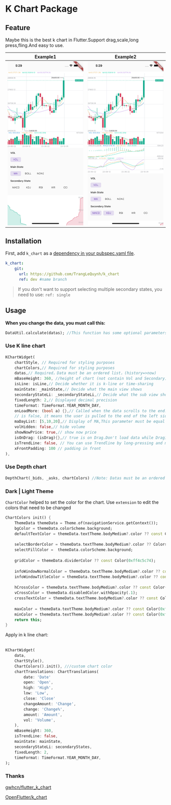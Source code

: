 # K Chart Package

## Feature

Maybe this is the best k chart in Flutter.Support drag,scale,long press,fling.And easy to use.

|Example1|Example2|
|:-------------------------:|:-------------------------:|
|![](assets/example_1.png)  |  ![](assets/example_2.png)|

## Installation

First, add `k_chart` as a [dependency in your pubspec.yaml file](https://flutter.dev/using-packages/).

```yaml
k_chart:
    git:
      url: https://github.com/TrangLeQuynh/k_chart
      ref: dev #name branch
```

> If you don't want to support selecting multiple secondary states, you need to use: ```ref: single```



## Usage

**When you change the data, you must call this:**
```dart
DataUtil.calculate(datas); //This function has some optional parameters: n is BOLL N-day closing price. k is BOLL param.
```

### Use K line chart

```dart
KChartWidget(
    chartStyle, // Required for styling purposes
    chartColors,// Required for styling purposes
    datas,// Required，Data must be an ordered list，(history=>now)
    mBaseHeight: 360, //height of chart (not contain Vol and Secondary) 
    isLine: isLine,// Decide whether it is k-line or time-sharing
    mainState: _mainState,// Decide what the main view shows
    secondaryStateLi: _secondaryStateLi,// Decide what the sub view shows
    fixedLength: 2,// Displayed decimal precision
    timeFormat: TimeFormat.YEAR_MONTH_DAY,
    onLoadMore: (bool a) {},// Called when the data scrolls to the end. When a is true, it means the user is pulled to the end of the right side of the data. When a
    // is false, it means the user is pulled to the end of the left side of the data.
    maDayList: [5,10,20],// Display of MA,This parameter must be equal to DataUtil.calculate‘s maDayList
    volHidden: false,// hide volume
    showNowPrice: true,// show now price
    isOnDrag: (isDrag){},// true is on Drag.Don't load data while Draging.
    isTrendLine: false, // You can use Trendline by long-pressing and moving your finger after setting true to isTrendLine property. 
    xFrontPadding: 100 // padding in front
),
```
### Use Depth chart

```dart
DepthChart(_bids, _asks, chartColors) //Note: Datas must be an ordered list，
```

### Dark | Light Theme

`ChartColor` helped to set the color for the chart. Use `extension` to edit the colors that need to be changed

```dart
ChartColors init() {
    ThemeData themeData = Theme.of(navigationService.getContext());
    bgColor = themeData.colorScheme.background;
    defaultTextColor = themeData.textTheme.bodyMedium?.color ?? const Color(0xff60738E);

    selectBorderColor = themeData.textTheme.bodyMedium?.color ?? Colors.black54;
    selectFillColor =  themeData.colorScheme.background;

    gridColor = themeData.dividerColor ?? const Color(0xff4c5c74);

    infoWindowNormalColor = themeData.textTheme.bodyMedium?.color ?? const Color(0xffffffff);
    infoWindowTitleColor = themeData.textTheme.bodyMedium?.color ?? const Color(0xffffffff);

    hCrossColor = themeData.textTheme.bodyMedium?.color ?? const Color(0xffffffff);
    vCrossColor = themeData.disabledColor.withOpacity(.1);
    crossTextColor = themeData.textTheme.bodyMedium?.color ?? const Color(0xffffffff);

    maxColor = themeData.textTheme.bodyMedium?.color ?? const Color(0xffffffff);
    minColor = themeData.textTheme.bodyMedium?.color ?? const Color(0xffffffff);
    return this;
}
```


Apply in k line chart:

```dart

KChartWidget(
    data,
    ChartStyle(),
    ChartColors().init(), ///custom chart color
    chartTranslations: ChartTranslations(
        date: 'Date'
        open: 'Open',
        high: 'High',
        low: 'Low',
        close: 'Close'
        changeAmount: 'Change',
        change: 'Change%',
        amount: 'Amount',
        vol: 'Volume',
    ),
    mBaseHeight: 360,
    isTrendLine: false,
    mainState: mainState,
    secondaryStateLi: secondaryStates,
    fixedLength: 2,
    timeFormat: TimeFormat.YEAR_MONTH_DAY,
);
```

### Thanks

[gwhcn/flutter_k_chart](https://github.com/gwhcn/flutter_k_chart)

[OpenFlutter/k_chart](https://github.com/OpenFlutter/k_chart)
